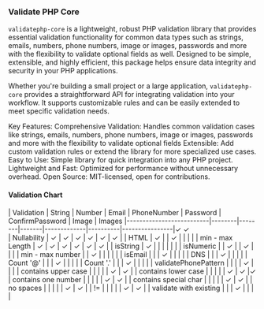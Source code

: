 ### Validate PHP Core

`validatephp-core` is a lightweight, robust PHP validation library that provides essential validation functionality for common data types such as strings, emails, numbers, phone numbers, image or images, passwords and more with the flexibility to validate optional fields as well. Designed to be simple, extensible, and highly efficient, this package helps ensure data integrity and security in your PHP applications.

Whether you're building a small project or a large application, `validatephp-core` provides a straightforward API for integrating validation into your workflow. It supports customizable rules and can be easily extended to meet specific validation needs.

Key Features:
Comprehensive Validation: Handles common validation cases like strings, emails, numbers, phone numbers, image or images, passwords and more with the flexibility to validate optional fields
Extensible: Add custom validation rules or extend the library for more specialized use cases.
Easy to Use: Simple library for quick integration into any PHP project.
Lightweight and Fast: Optimized for performance without unnecessary overhead.
Open Source: MIT-licensed, open for contributions.

#### Validation Chart
| Validation               | String | Number | Email | PhoneNumber | Password | ConfirmPassword | Image | Images
|--------------------------|--------|--------|-------|-------------|----------|----------------|✓  ✓  
| Nullability             | ✓      | ✓      | ✓     | ✓           | ✓        | ✓              |
| HTML                    | ✓      |        | ✓     |             |          |                |
| min - max Length        | ✓      | ✓      | ✓     | ✓           | ✓        | ✓              |
| isString                | ✓      |        |       |             |          |                |
| isNumeric               |        | ✓      |       | ✓           |          |                |
| min - max number        |        | ✓      |       |             |          |                |
| isEmail                 |        |        | ✓     |             |          |                |
| DNS                     |        |        | ✓     |             |          |                |
| Count '@'               |        |        | ✓     |             |          |                |
| Count '.'               |        |        | ✓     |             |          |                |
| validatePhonePattern    |        |        |       | ✓           |          |                |
| contains upper case     |        |        |       |             | ✓        | ✓              |
| contains lower case     |        |        |       |             | ✓        | ✓              |✓  
| contains one number     |        |        |       |             | ✓        | ✓              |
| contains special char   |        |        |       |             | ✓        | ✓              |
| no spaces               |        |        |       |             | ✓        | ✓              |
| !=                      |        |        |       |             | ✓        | ✓              |
| validate with existing  |        |        | ✓     |             |          |                |
